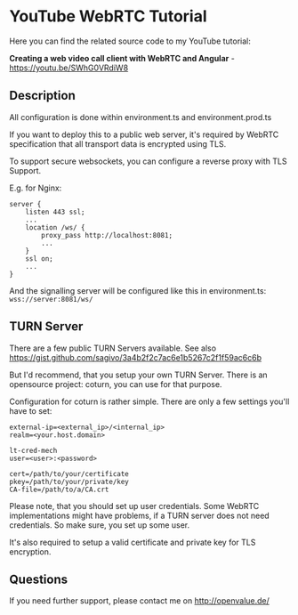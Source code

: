 # YouTube WebRTC Tutorial

Here you can find the related source code to my YouTube tutorial:

**Creating a web video call client with WebRTC and Angular** - https://youtu.be/SWhG0VRdiW8

## Description
All configuration is done within environment.ts and environment.prod.ts

If you want to deploy this to a public web server, it's required by WebRTC specification that all transport data is encrypted using TLS.

To support secure websockets, you can configure a reverse proxy with TLS Support.

E.g. for Nginx:

```
server {
    listen 443 ssl;
    ...
    location /ws/ {
        proxy_pass http://localhost:8081;
        ...
    }
    ssl on;
    ...
}
```
And the signalling server will be configured like this in environment.ts:
``wss://server:8081/ws/``

## TURN Server
There are a few public TURN Servers available. See also https://gist.github.com/sagivo/3a4b2f2c7ac6e1b5267c2f1f59ac6c6b

But I'd recommend, that you setup your own TURN Server.
There is an opensource project: coturn, you can use for that purpose.

Configuration for coturn is rather simple. There are only a few settings you'll have to set:

```
external-ip=<external_ip>/<internal_ip>
realm=<your.host.domain>

lt-cred-mech
user=<user>:<password>

cert=/path/to/your/certificate
pkey=/path/to/your/private/key
CA-file=/path/to/a/CA.crt

```

Please note, that you should set up user credentials. Some WebRTC implementations might have problems, if a TURN server does not need credentials. So make sure, you set up some user.

It's also required to setup a valid certificate and private key for TLS encryption.

## Questions

If you need further support, please contact me on http://openvalue.de/

